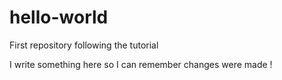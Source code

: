 # hello-world
First repository following the tutorial

I write something here so I can remember changes were made !
